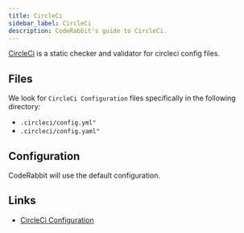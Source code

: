 ```yaml
---
title: CircleCi
sidebar_label: CircleCi
description: CodeRabbit's guide to CircleCi.
---
```


[CircleCi](https://circleci.com/) is a static checker and validator for circleci config files.

## Files

We look for `CircleCi Configuration` files specifically in the following directory:

- `.circleci/config.yml"`
- `.circleci/config.yaml"`

## Configuration

CodeRabbit will use the default configuration.

## Links

- [CircleCi Configuration](https://circleci.com/docs/configuration-reference/)

